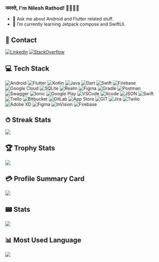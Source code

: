 ### नमस्ते, I'm Nilesh Rathod! 🙏🏻🤝🏻

- 💬 Ask me about Android and Flutter related stuff.
- 🌱 I’m currently learning Jetpack compose and SwiftUI.

## 📱 Contact   
[![LinkedIn](https://img.shields.io/badge/LinkedIn-0077B5?style=for-the-badge&logo=linkedin&logoColor=white)](https://www.linkedin.com/in/nilesh-rathod-86aa0813a/)
 [![StackOverflow](https://img.shields.io/badge/Stack_Overflow-FE7A16?style=for-the-badge&logo=stack-overflow&logoColor=white)](https://stackoverflow.com/users/7666442/asknilesh?tab=profile)
 
 

## 💻 Tech Stack

![Android](https://img.shields.io/badge/Android_Studio-3DDC84?style=for-the-badge&logo=android-studio&logoColor=white)
![Flutter](https://img.shields.io/badge/Flutter-02569B?style=for-the-badge&logo=flutter&logoColor=white)
![Kotlin](https://img.shields.io/badge/kotlin-%230095D5.svg?style=for-the-badge&logo=kotlin&logoColor=white) ![Java](https://img.shields.io/badge/java-%23ED8B00.svg?style=for-the-badge&logo=java&logoColor=white) 
![Dart](https://img.shields.io/badge/dart-%230175C2.svg?style=for-the-badge&logo=dart&logoColor=white)  ![Swift](https://img.shields.io/badge/swift-F54A2A?style=for-the-badge&logo=swift&logoColor=white)   ![Firebase](https://img.shields.io/badge/firebase-%23039BE5.svg?style=for-the-badge&logo=firebase)    ![Google Cloud](https://img.shields.io/badge/Google%20Cloud-%234285F4.svg?style=for-the-badge&logo=google-cloud&logoColor=white) 
![SQLite](https://img.shields.io/badge/sqlite-%2307405e.svg?style=for-the-badge&logo=sqlite&logoColor=white)
![Realm](https://img.shields.io/badge/Realm-39477F?style=for-the-badge&logo=realm&logoColor=white)  	![Figma](https://img.shields.io/badge/figma-%23F24E1E.svg?style=for-the-badge&logo=figma&logoColor=white)
![Gradle](https://img.shields.io/badge/Gradle-02303A.svg?style=for-the-badge&logo=Gradle&logoColor=white) 
![Postman](https://img.shields.io/badge/Postman-FF6C37?style=for-the-badge&logo=postman&logoColor=white)
![Swagger](https://img.shields.io/badge/-Swagger-%23Clojure?style=for-the-badge&logo=swagger&logoColor=white) 
![Ionic](https://img.shields.io/badge/Ionic-3880FF?style=for-the-badge&logo=ionic&logoColor=white)
![Google Play](https://img.shields.io/badge/Google_Play-414141?style=for-the-badge&logo=google-play&logoColor=white)
![VSCode](https://img.shields.io/badge/VSCode-0078D4?style=for-the-badge&logo=visual%20studio%20code&logoColor=white)
![Xcode](https://img.shields.io/badge/Xcode-007ACC?style=for-the-badge&logo=Xcode&logoColor=white)
![JSON](https://img.shields.io/badge/json-5E5C5C?style=for-the-badge&logo=json&logoColor=white)
![Swift](https://img.shields.io/badge/Swift-FA7343?style=for-the-badge&logo=swift&logoColor=white)
![Trello](https://img.shields.io/badge/Trello-0052CC?style=for-the-badge&logo=trello&logoColor=white)
![Bitbucket](https://img.shields.io/badge/Bitbucket-0747a6?style=for-the-badge&logo=bitbucket&logoColor=white)
![GitLab](https://img.shields.io/badge/GitLab-330F63?style=for-the-badge&logo=gitlab&logoColor=white)
![App Store](https://img.shields.io/badge/App_Store-0D96F6?style=for-the-badge&logo=app-store&logoColor=white)
![GIT](https://img.shields.io/badge/GIT-E44C30?style=for-the-badge&logo=git&logoColor=white)
![Jira](https://img.shields.io/badge/Jira-0052CC?style=for-the-badge&logo=Jira&logoColor=white)
![Twilio](https://img.shields.io/badge/Twilio-F22F46?style=for-the-badge&logo=Twilio&logoColor=white)
![Adobe XD](https://img.shields.io/badge/Adobe%20XD-470137?style=for-the-badge&logo=Adobe%20XD&logoColor=#FF61F6)
![Figma](https://img.shields.io/badge/Figma-F24E1E?style=for-the-badge&logo=figma&logoColor=white)
![InVision](https://img.shields.io/badge/InVision-FF3366?style=for-the-badge&logo=InVision&logoColor=white)
![Firebase](https://img.shields.io/badge/firebase-ffca28?style=for-the-badge&logo=firebase&logoColor=black)

## ⏱ Streak Stats 



<img src="https://github-readme-streak-stats.herokuapp.com/?user=askNilesh">


## 🏆 Trophy Stats 


<img src="https://github-profile-trophy.vercel.app/?username=askNilesh">

## 💳  Profile Summary Card 

<img src="https://github-profile-summary-cards.vercel.app/api/cards/profile-details?username=askNilesh&theme=vue">


## 📟  Stats

<img src="https://github-readme-stats.vercel.app/api?username=askNilesh&&show_icons=true&title_color=ffffff&icon_color=bb2acf&text_color=daf7dc&bg_color=191919">

## 📊  Most Used Language


<img src="https://github-readme-stats.vercel.app/api/top-langs/?username=askNilesh">



